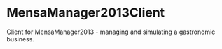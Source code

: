 MensaManager2013Client
======================

Client for MensaManager2013 - managing and simulating a gastronomic business.
